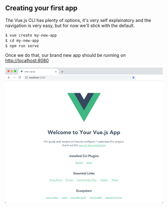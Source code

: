 ## Creating your first app

The Vue.js CLI has plenty of options, it's very self explainatory and the navigation is very easy, but for now we'll stick with the default.

```bash
$ vue create my-new-app
$ cd my-new-app
$ npm run serve
```

Once we do that, our brand new app should be running on [http://localhost:8080](http://localhost:8080)

![](../.gitbook/assets/first-app.png)
